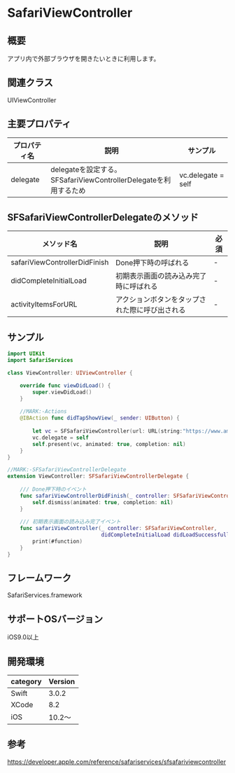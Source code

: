 # SafariViewController

## 概要
アプリ内で外部ブラウザを開きたいときに利用します。

## 関連クラス
UIViewController

## 主要プロパティ

|プロパティ名|説明|サンプル|
|---|---|---|
|delegate | delegateを設定する。<br>SFSafariViewControllerDelegateを利用するため |  vc.delegate = self |

## SFSafariViewControllerDelegateのメソッド
|メソッド名|説明|必須|
|---|---|---|
|safariViewControllerDidFinish | Done押下時の呼ばれる | - |
|didCompleteInitialLoad | 初期表示画面の読み込み完了時に呼ばれる | - |
|activityItemsForURL | アクションボタンをタップされた際に呼び出される | - |

## サンプル

```swift:ViewController.swift
import UIKit
import SafariServices

class ViewController: UIViewController {

    override func viewDidLoad() {
        super.viewDidLoad()
    }
    
    //MARK:-Actions
    @IBAction func didTapShowView(_ sender: UIButton) {
        
        let vc = SFSafariViewController(url: URL(string:"https://www.amazon.com/")!)
        vc.delegate = self
        self.present(vc, animated: true, completion: nil)
    }
}

//MARK:-SFSafariViewControllerDelegate
extension ViewController: SFSafariViewControllerDelegate {
    
    /// Done押下時のイベント
    func safariViewControllerDidFinish(_ controller: SFSafariViewController) {
        self.dismiss(animated: true, completion: nil)
    }
    
    /// 初期表示画面の読み込み完了イベント
    func safariViewController(_ controller: SFSafariViewController,
                              didCompleteInitialLoad didLoadSuccessfully: Bool) {
        print(#function)
    }
}
```

## フレームワーク
SafariServices.framework

## サポートOSバージョン
iOS9.0以上

## 開発環境
|category | Version| 
|---|---|
| Swift | 3.0.2 |
| XCode | 8.2 |
| iOS | 10.2〜 |

## 参考
https://developer.apple.com/reference/safariservices/sfsafariviewcontroller
